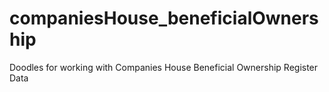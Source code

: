 # companiesHouse_beneficialOwnership
Doodles for working with Companies House Beneficial Ownership Register Data

